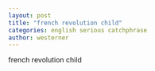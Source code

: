 ```yaml
---
layout: post
title: "french revolution child"
categories: english serious catchphrase
author: westerner
---
```


french revolution child
